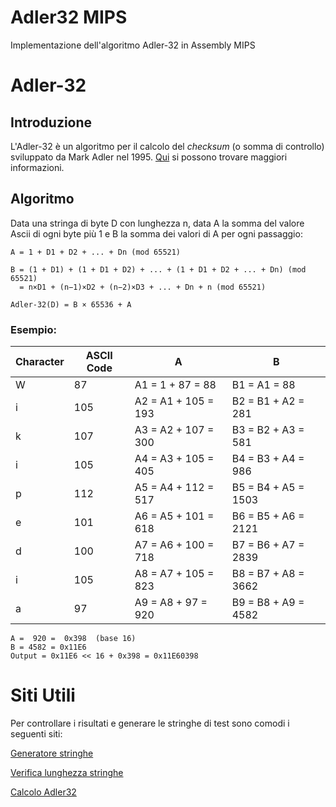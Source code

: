 # Adler32 MIPS
Implementazione dell'algoritmo Adler-32 in Assembly MIPS

# Adler-32
## Introduzione
L'Adler-32 è un algoritmo per il calcolo del *checksum* (o somma di controllo) sviluppato da Mark Adler nel 1995. [Qui](https://en.wikipedia.org/wiki/Adler-32) si possono trovare maggiori informazioni.
## Algoritmo
Data una stringa di byte D con lunghezza n, data A la somma del valore Ascii di ogni byte più 1 e B la somma dei valori di A per ogni passaggio:
```
A = 1 + D1 + D2 + ... + Dn (mod 65521)

B = (1 + D1) + (1 + D1 + D2) + ... + (1 + D1 + D2 + ... + Dn) (mod 65521)
  = n×D1 + (n−1)×D2 + (n−2)×D3 + ... + Dn + n (mod 65521)

Adler-32(D) = B × 65536 + A
```
### Esempio:
| Character | ASCII Code | A | B |
| ------ | ------ | ------ | ------ |
| W | 87 | A1 = 1 + 87 = 88 | B1 = A1 = 88|
| i | 105 | A2 = A1 + 105 = 193 | B2 = B1 + A2 = 281 | 
| k | 107 | A3 = A2 + 107 = 300 | B3 = B2 + A3 = 581 |
| i | 105 | A4 = A3 + 105 = 405 | B4 = B3 + A4 = 986 | 
| p | 112 | A5 = A4 + 112 = 517 | B5 = B4 + A5 = 1503 |
| e | 101 | A6 = A5 + 101 = 618 | B6 = B5 + A6 = 2121 |
| d | 100 | A7 = A6 + 100 = 718 | B7 = B6 + A7 = 2839 |
| i | 105 | A8 = A7 + 105 = 823 | B8 = B7 + A8 = 3662 |
| a | 97 | A9 = A8 + 97 = 920 | B9 = B8 + A9 = 4582 |
```
A =  920 =  0x398  (base 16)
B = 4582 = 0x11E6
Output = 0x11E6 << 16 + 0x398 = 0x11E60398
```


# Siti Utili
Per controllare i risultati e generare le stringhe di test sono comodi i seguenti siti:

[Generatore stringhe](https://www.browserling.com/tools/random-string)

[Verifica lunghezza stringhe](https://www.charactercountonline.com/)

[Calcolo Adler32](https://md5calc.com/hash)
